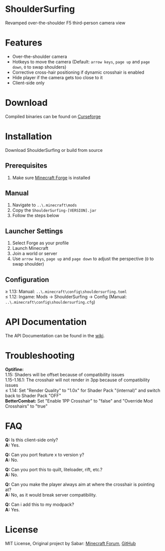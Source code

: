 # ShoulderSurfing #

Revamped over-the-shoulder F5 third-person camera view

# Features #

* Over-the-shoulder camera
* Hotkeys to move the camera (Default: `arrow keys`, `page up` and `page down`, `O` to swap shoulders)
* Corrective cross-hair positioning if dynamic crosshair is enabled
* Hide player if the camera gets too close to it
* Client-side only

# Download #

Compiled binaries can be found on [Curseforge](https://www.curseforge.com/minecraft/mc-mods/shoulder-surfing-reloaded/files/)

# Installation #

Download ShoulderSurfing or build from source

## Prerequisites ##

1. Make sure [Minecraft Forge](http://files.minecraftforge.net/) is installed

## Manual ##

1. Navigate to `..\.minecraft\mods`
2. Copy the `ShoulderSurfing-[VERSION].jar`
3. Follow the steps below

## Launcher Settings ##

1. Select Forge as your profile
2. Launch Minecraft
3. Join a world or server
4. Use `arrow keys`, `page up` and `page down` to adjust the perspective (`O` to swap shoulder)

## Configuration ##

≥ 1.13: Manual: `..\.minecraft\config\shouldersurfing.toml`  
≤ 1.12: Ingame: Mods -> ShoulderSurfing -> Config (Manual: `..\.minecraft\config\shouldersurfing.cfg`)

# API Documentation #

The API Documentation can be found in the [wiki](https://github.com/Exopandora/ShoulderSurfing/wiki).

# Troubleshooting #

**Optifine:**  
1.15: Shaders will be offset because of compatibility issues  
1.15-1.16.1: The crosshair will not render in 3pp because of compatibility issues  
≤ 1.14: Set "Render Quality" to "1.0x" for Shader Pack "(internal)" and switch back to Shader Pack "OFF"  
**BetterCombat:** Set "Enable 1PP Crosshair" to "false" and "Override Mod Crosshairs" to "true"

# FAQ #

**Q:** Is this client-side only?  
**A:** Yes.

**Q:** Can you port feature x to version y?  
**A:** No.

**Q:** Can you port this to quilt, liteloader, rift, etc.?  
**A:** No.

**Q:** Can you make the player always aim at where the crosshair is pointing at?  
**A:** No, as it would break server compatibility.

**Q:** Can i add this to my modpack?  
**A:** Yes.

# License #

MIT License, Original project by Sabar: [Minecraft Forum](https://www.minecraftforum.net/forums/mapping-and-modding-java-edition/minecraft-mods/1287308-shoulder-surfing-modded-third-person-camera), [GitHub](https://github.com/sabarjp/ShoulderSurfing)
